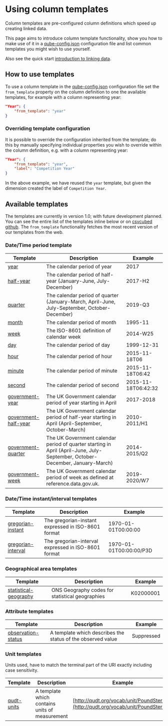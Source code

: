 # Using column templates

Column templates are pre-configured column definitions which speed up creating linked data.

This page aims to introduce column template functionality, show you how to make use of it in a [qube-config.json](qube-config.md) configuration file and list common templates you might wish to use yourself.

Also see the quick start [introduction to linking data](../../quick-start/linking-data.md).

## How to use templates

To use a column template in the [qube-config.json](qube-config.md) configuration file set the `from_template` property on the column definition to one the available templates, for example with a column representing year:

```json
"Year": {
    "from_template": "year"
}
```

### Overriding template configuration

It is possible to override the configuration inherited from the template; do this by manually specifying individual properties you wish to override within the column definition, e.g. with a column representing year:

```json
"Year": {
    "from_template": "year",
    "label": "Competition Year"
}
```

In the above example, we have reused the `year` template, but given the dimension created the label of `Competition Year`.

## Available templates

The templates are currently in version 1.0; with future development planned. You can see the entire list of the templates inline below or on [csvcubed github](https://github.com/GSS-Cogs/csvcubed/tree/main/src/csvcubed/readers/cubeconfig/v1_0/templates). The `from_template` functionality fetches the most recent version of our templates from the web.

### Date/Time period template

| Template                                                                                           | Description                                                                                                                  | Example             |
|----------------------------------------------------------------------------------------------------|------------------------------------------------------------------------------------------------------------------------------|---------------------|
| [year](https://purl.org/csv-cubed/qube-config/templates/calendar-year.json)                        | The calendar period of year                                                                                                  | 2017                |
| [half-year](https://purl.org/csv-cubed/qube-config/templates/calendar-half-year.json)              | The calendar period of half-year (January-June, July-December)                                                               | 2017-H2             |
| [quarter](https://purl.org/csv-cubed/qube-config/templates/calendar-quarter.json)                  | The calendar period of quarter (January-March, April-June, July-September, October-December)                                 | 2019-Q3             |
| [month](https://purl.org/csv-cubed/qube-config/templates/calendar-month.json)                      | The calendar period of month                                                                                                 | 1995-11             |
| [week](https://purl.org/csv-cubed/qube-config/templates/calendar-week.json)                        | The ISO-8601 definition of calendar week                                                                                     | 2014-W25            |
| [day](https://purl.org/csv-cubed/qube-config/templates/calendar-day.json)                          | The calendar period of day                                                                                                   | 1999-12-31          |
| [hour](https://purl.org/csv-cubed/qube-config/templates/calendar-hour.json)                        | The calendar period of hour                                                                                                  | 2015-11-18T06       |
| [minute](https://purl.org/csv-cubed/qube-config/templates/calendar-minute.json)                    | The calendar period of minute                                                                                                | 2015-11-18T06:42    |
| [second](https://purl.org/csv-cubed/qube-config/templates/calendar-second.json)                    | The calendar period of second                                                                                                | 2015-11-18T06:42:32 |
| [government-year](https://purl.org/csv-cubed/qube-config/templates/government-year.json)           | The UK Government calendar period of year starting in April                                                                  | 2017-2018           |
| [government-half-year](https://purl.org/csv-cubed/qube-config/templates/government-half-year.json) | The UK Government calendar period of half-year starting in April (April-September, October-March)                            | 2010-2011/H1        |
| [government-quarter](https://purl.org/csv-cubed/qube-config/templates/government-quarter.json)     | The UK Government calendar period of quarter starting in April (April-June, July-September, October-December, January-March) | 2014-2015/Q2        |
| [government-week](https://purl.org/csv-cubed/qube-config/templates/government-week.json)           | The UK Government calendar period of week as defined at reference.data.gov.uk.                                               | 2019-2020/W7        |

### Date/Time instant/interval templates

| Template                                                                                       | Description                                         | Example                 |
|------------------------------------------------------------------------------------------------|-----------------------------------------------------|-------------------------|
| [gregorian-instant](https://purl.org/csv-cubed/qube-config/templates/gregorian-instant.json)   | The gregorian-instant expressed in ISO-8601 format  | 1970-01-01T00:00:00     |
| [gregorian-interval](https://purl.org/csv-cubed/qube-config/templates/gregorian-interval.json) | The gregorian-interval expressed in ISO-8601 format | 1970-01-01T00:00:00/P3D |


### Geographical area templates

| Template                                                                                             | Description                                     | Example   |
|------------------------------------------------------------------------------------------------------|-------------------------------------------------|-----------|
| [statistical-geography](https://purl.org/csv-cubed/qube-config/templates/statistical-geography.json) | ONS Geography codes for statistical geographies | K02000001 |


### Attribute templates

| Template                                                                                       | Description                                                 | Example    |
|------------------------------------------------------------------------------------------------|-------------------------------------------------------------|------------|
| [observation-status](https://purl.org/csv-cubed/qube-config/templates/observation-status.json) | A template which describes the status of the observed value | Suppressed |

### Unit templates

Units used, have to match the terminal part of the URI exactly including case sensitivity.

| Template                                                                       | Description                                    | Example                                                                              |
|--------------------------------------------------------------------------------|------------------------------------------------|--------------------------------------------------------------------------------------|
| [qudt-units](https://purl.org/csv-cubed/qube-config/templates/qudt-units.json) | A template which contains units of measurement | [http://qudt.org/vocab/unit/PoundSterling](http://qudt.org/vocab/unit/PoundSterling) |
